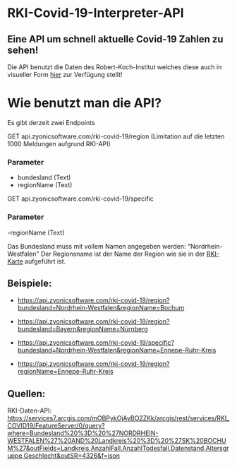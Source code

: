 # RKI-Covid-19-Interpreter-API
## Eine API um schnell aktuelle Covid-19 Zahlen zu sehen!

Die API benutzt die Daten des Robert-Koch-Institut welches diese auch in visueller Form [hier](https://experience.arcgis.com/experience/478220a4c454480e823b17327b2bf1d4/page/page_1/) zur Verfügung stellt!

# Wie benutzt man die API?

Es gibt derzeit zwei Endpoints

GET api.zyonicsoftware.com/rki-covid-19/region (Limitation auf die letzten 1000 Meldungen aufgrund RKI-API)

### Parameter
- bundesland (Text)
- regionName (Text)

GET api.zyonicsoftware.com/rki-covid-19/specific

### Parameter
-regionName (Text)

Das Bundesland muss mit vollem Namen angegeben werden: "Nordrhein-Westfalen"
Der Regionsname ist der Name der Region wie sie in der [RKI-Karte](https://experience.arcgis.com/experience/478220a4c454480e823b17327b2bf1d4/page/page_1/) aufgeführt ist.

## Beispiele:

- https://api.zyonicsoftware.com/rki-covid-19/region?bundesland=Nordrhein-Westfalen&regionName=Bochum
- https://api.zyonicsoftware.com/rki-covid-19/region?bundesland=Bayern&regionName=Nürnberg
- https://api.zyonicsoftware.com/rki-covid-19/specific?bundesland=Nordrhein-Westfalen&regionName=Ennepe-Ruhr-Kreis

- https://api.zyonicsoftware.com/rki-covid-19/region?regionName=Ennepe-Ruhr-Kreis




## Quellen:

RKI-Daten-API:
https://services7.arcgis.com/mOBPykOjAyBO2ZKk/arcgis/rest/services/RKI_COVID19/FeatureServer/0/query?where=Bundesland%20%3D%20%27NORDRHEIN-WESTFALEN%27%20AND%20Landkreis%20%3D%20%27SK%20BOCHUM%27&outFields=Landkreis,AnzahlFall,AnzahlTodesfall,Datenstand,Altersgruppe,Geschlecht&outSR=4326&f=json


